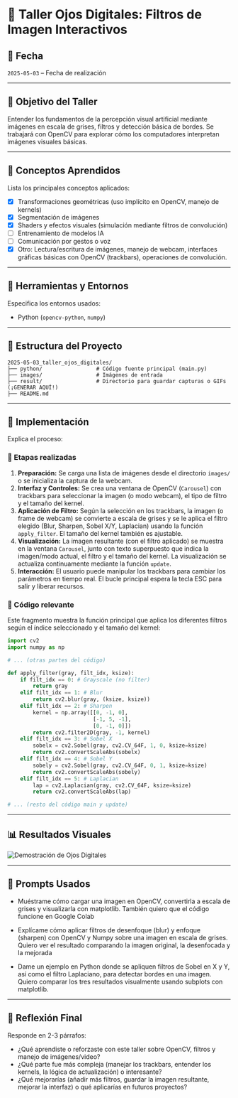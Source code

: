 # 🧪 Taller Ojos Digitales: Filtros de Imagen Interactivos

## 📅 Fecha

`2025-05-03` – Fecha de realización

---

## 🎯 Objetivo del Taller

Entender los fundamentos de la percepción visual artificial mediante imágenes en escala de grises, filtros y detección básica de bordes. Se trabajará con OpenCV para explorar cómo los computadores interpretan imágenes visuales básicas.


---

## 🧠 Conceptos Aprendidos

Lista los principales conceptos aplicados:

- [x] Transformaciones geométricas (uso implícito en OpenCV, manejo de kernels)
- [x] Segmentación de imágenes
- [x] Shaders y efectos visuales (simulación mediante filtros de convolución)
- [ ] Entrenamiento de modelos IA
- [ ] Comunicación por gestos o voz
- [x] Otro: Lectura/escritura de imágenes, manejo de webcam, interfaces gráficas básicas con OpenCV (trackbars), operaciones de convolución.

---

## 🔧 Herramientas y Entornos

Especifica los entornos usados:

- Python (`opencv-python`, `numpy`)

---

## 📁 Estructura del Proyecto

```
2025-05-03_taller_ojos_digitales/
├── python/                 # Código fuente principal (main.py)
├── images/                 # Imágenes de entrada
├── result/                 # Directorio para guardar capturas o GIFs (¡GENERAR AQUÍ!)
├── README.md
```

---

## 🧪 Implementación

Explica el proceso:

### 🔹 Etapas realizadas

1.  **Preparación:** Se carga una lista de imágenes desde el directorio `images/` o se inicializa la captura de la webcam.
2.  **Interfaz y Controles:** Se crea una ventana de OpenCV (`Carousel`) con trackbars para seleccionar la imagen (o modo webcam), el tipo de filtro y el tamaño del kernel.
3.  **Aplicación de Filtro:** Según la selección en los trackbars, la imagen (o frame de webcam) se convierte a escala de grises y se le aplica el filtro elegido (Blur, Sharpen, Sobel X/Y, Laplacian) usando la función `apply_filter`. El tamaño del kernel también es ajustable.
4.  **Visualización:** La imagen resultante (con el filtro aplicado) se muestra en la ventana `Carousel`, junto con texto superpuesto que indica la imagen/modo actual, el filtro y el tamaño del kernel. La visualización se actualiza continuamente mediante la función `update`.
5.  **Interacción:** El usuario puede manipular los trackbars para cambiar los parámetros en tiempo real. El bucle principal espera la tecla ESC para salir y liberar recursos.

### 🔹 Código relevante

Este fragmento muestra la función principal que aplica los diferentes filtros según el índice seleccionado y el tamaño del kernel:

```python
import cv2
import numpy as np

# ... (otras partes del código)

def apply_filter(gray, filt_idx, ksize):
    if filt_idx == 0: # Grayscale (no filter)
        return gray
    elif filt_idx == 1: # Blur
        return cv2.blur(gray, (ksize, ksize))
    elif filt_idx == 2: # Sharpen
        kernel = np.array([[0, -1, 0],
                           [-1, 5, -1],
                           [0, -1, 0]])
        return cv2.filter2D(gray, -1, kernel)
    elif filt_idx == 3: # Sobel X
        sobelx = cv2.Sobel(gray, cv2.CV_64F, 1, 0, ksize=ksize)
        return cv2.convertScaleAbs(sobelx)
    elif filt_idx == 4: # Sobel Y
        sobely = cv2.Sobel(gray, cv2.CV_64F, 0, 1, ksize=ksize)
        return cv2.convertScaleAbs(sobely)
    elif filt_idx == 5: # Laplacian
        lap = cv2.Laplacian(gray, cv2.CV_64F, ksize=ksize)
        return cv2.convertScaleAbs(lap)

# ... (resto del código main y update)
```

---

## 📊 Resultados Visuales

![Demostración de Ojos Digitales](./result/ojos_digitales%20.gif)

---

## 🧩 Prompts Usados


* Muéstrame cómo cargar una imagen en OpenCV, convertirla a escala de grises y visualizarla con matplotlib. También quiero que el código funcione en Google Colab
  
* Explícame cómo aplicar filtros de desenfoque (blur) y enfoque (sharpen) con OpenCV y Numpy sobre una imagen en escala de grises. Quiero ver el resultado comparando la imagen original, la desenfocada y la mejorada
* Dame un ejemplo en Python donde se apliquen filtros de Sobel en X y Y, así como el filtro Laplaciano, para detectar bordes en una imagen. Quiero comparar los tres resultados visualmente usando subplots con matplotlib.
---

## 💬 Reflexión Final


Responde en 2-3 párrafos:

- ¿Qué aprendiste o reforzaste con este taller sobre OpenCV, filtros y manejo de imágenes/video?
- ¿Qué parte fue más compleja (manejar los trackbars, entender los kernels, la lógica de actualización) o interesante?
- ¿Qué mejorarías (añadir más filtros, guardar la imagen resultante, mejorar la interfaz) o qué aplicarías en futuros proyectos?

